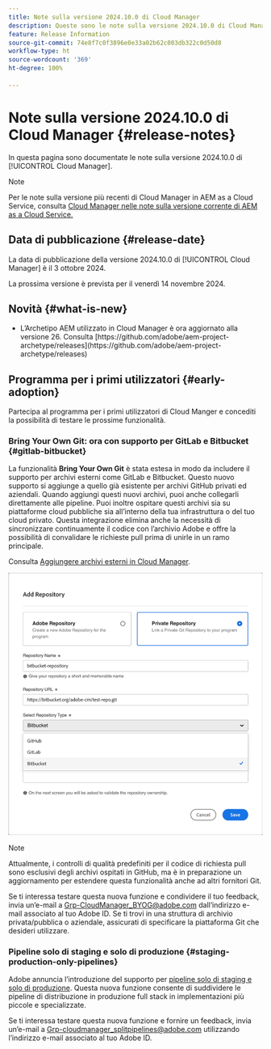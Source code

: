 ```yaml
---
title: Note sulla versione 2024.10.0 di Cloud Manager
description: Queste sono le note sulla versione 2024.10.0 di Cloud Manager.
feature: Release Information
source-git-commit: 74e8f7c0f3896e0e33a02b62c003db322c0d50d8
workflow-type: ht
source-wordcount: '369'
ht-degree: 100%

---
```


# Note sulla versione 2024.10.0 di Cloud Manager {#release-notes}

In questa pagina sono documentate le note sulla versione 2024.10.0 di [!UICONTROL Cloud Manager].

>[!NOTE]
>
>Per le note sulla versione più recenti di Cloud Manager in AEM as a Cloud Service, consulta [Cloud Manager nelle note sulla versione corrente di AEM as a Cloud Service.](https://experienceleague.adobe.com/it/docs/experience-manager-cloud-service/content/release-notes/cloud-manager/current)



## Data di pubblicazione {#release-date}

<!-- SAVE FOR FUTURE POSSIBLE USE No notable bugs or features for the September release of Cloud Manager. -->

La data di pubblicazione della versione 2024.10.0 di [!UICONTROL Cloud Manager] è il 3 ottobre 2024.

La prossima versione è prevista per il venerdì 14 novembre 2024.



## Novità {#what-is-new}

* <!-- BOTH CS & AMS --> L’Archetipo AEM utilizzato in Cloud Manager è ora aggiornato alla versione 26. Consulta [https://github.com/adobe/aem-project-archetype/releases](https://github.com/adobe/aem-project-archetype/releases)
<!-- (CMGR-59817) -->



## Programma per i primi utilizzatori {#early-adoption}

Partecipa al programma per i primi utilizzatori di Cloud Manger e concediti la possibilità di testare le prossime funzionalità.

### Bring Your Own Git: ora con supporto per GitLab e Bitbucket {#gitlab-bitbucket}

<!-- BOTH CS & AMS -->

La funzionalità **Bring Your Own Git** è stata estesa in modo da includere il supporto per archivi esterni come GitLab e Bitbucket. Questo nuovo supporto si aggiunge a quello già esistente per archivi GitHub privati ed aziendali. Quando aggiungi questi nuovi archivi, puoi anche collegarli direttamente alle pipeline. Puoi inoltre ospitare questi archivi sia su piattaforme cloud pubbliche sia all’interno della tua infrastruttura o del tuo cloud privato. Questa integrazione elimina anche la necessità di sincronizzare continuamente il codice con l’archivio Adobe e offre la possibilità di convalidare le richieste pull prima di unirle in un ramo principale.

Consulta [Aggiungere archivi esterni in Cloud Manager](/help/managing-code/external-repositories.md).

![Finestra di dialogo Aggiungi archivio](/help/release-notes/assets/repositories-add-release-notes.png)

>[!NOTE]
>
>Attualmente, i controlli di qualità predefiniti per il codice di richiesta pull sono esclusivi degli archivi ospitati in GitHub, ma è in preparazione un aggiornamento per estendere questa funzionalità anche ad altri fornitori Git.

Se ti interessa testare questa nuova funzione e condividere il tuo feedback, invia un’e-mail a [Grp-CloudManager_BYOG@adobe.com](mailto:Grp-CloudManager_BYOG@adobe.com) dall’indirizzo e-mail associato al tuo Adobe ID. Se ti trovi in una struttura di archivio privata/pubblica o aziendale, assicurati di specificare la piattaforma Git che desideri utilizzare.

### Pipeline solo di staging e solo di produzione {#staging-production-only-pipelines}

Adobe annuncia l’introduzione del supporto per [pipeline solo di staging e solo di produzione](/help/using/stage-prod-only.md). Questa nuova funzione consente di suddividere le pipeline di distribuzione in produzione full stack in implementazioni più piccole e specializzate.

Se ti interessa testare questa nuova funzione e fornire un feedback, invia un’e-mail a [Grp-cloudmanager_splitpipelines@adobe.com](mailto:Grp-cloudmanager_splitpipelines@adobe.com) utilizzando l’indirizzo e-mail associato al tuo Adobe ID.

<!-- ## Bug fixes

* text
-->

<!-- Known Issues {#known-issues}

 -->
